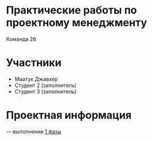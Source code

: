 # Практические работы по проектному менеджменту

Команда 26


# Участники 
* Маатук Джавхер
* Студент 2 (заполнитель)
* Студент 3 (заполнитель)

# Проектная информация
— выполнение [1 фазы](https://github.com/JawharVal/pm_practics_26/blob/main/phase_1/%D0%A4%D0%B0%D0%B7%D0%B01.md)
